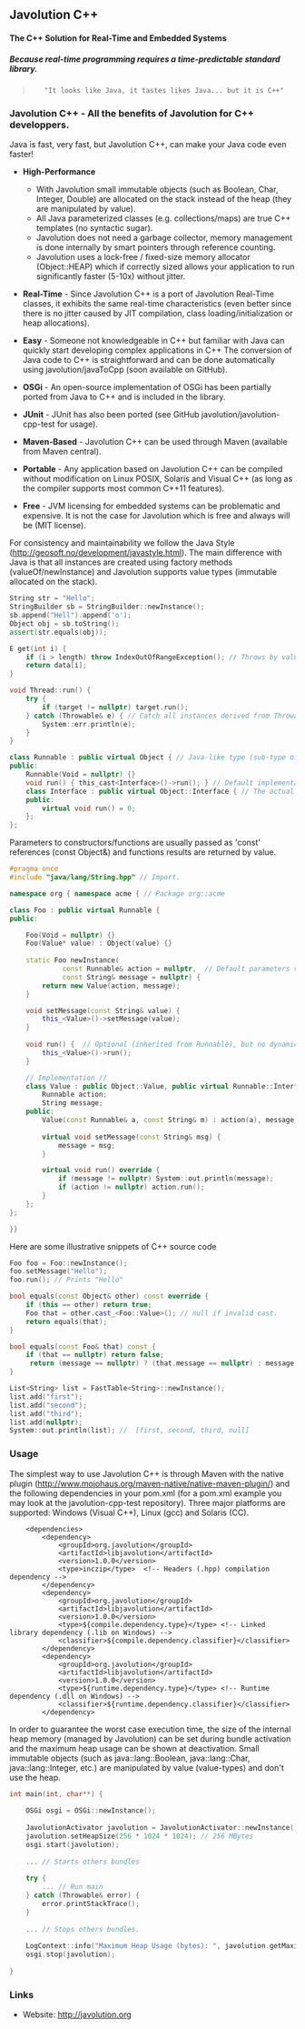 ## Javolution C++
#### The C++ Solution for Real-Time and Embedded Systems
##### Because real-time programming requires a time-predictable standard library.

>        "It looks like Java, it tastes likes Java... but it is C++"

### Javolution C++ - All the benefits of Javolution for C++ developpers.

Java is fast, very fast, but Javolution C++, can make your Java code even faster!

- **High-Performance** 
    - With Javolution small immutable objects (such as Boolean, Char, Integer, Double) are allocated on the stack instead of the heap (they are manipulated by value). 
    - All Java parameterized classes (e.g. collections/maps) are true C++ templates (no syntactic sugar). 
    - Javolution does not need a garbage collector, memory management is done internally by smart pointers through reference counting.
    - Javolution uses a lock-free / fixed-size memory allocator (Object::HEAP) which if correctly sized allows your application to run significantly faster (5-10x) without jitter.

- **Real-Time** - Since Javolution C++ is a port of Javolution Real-Time classes, it exhibits the same real-time characteristics (even better since there is no jitter caused by JIT compilation, class loading/initialization or heap allocations).

- **Easy** - Someone not knowledgeable in C++ but familiar with Java can quickly start developing complex applications in C++ The conversion of Java code to C++ is straightforward and can be done automatically using javolution/javaToCpp (soon available on GitHub).

- **OSGi** - An open-source implementation of OSGi has been partially ported from Java to C++ and is included in the library.

- **JUnit** - JUnit has also been ported (see GitHub javolution/javolution-cpp-test for usage).

- **Maven-Based** - Javolution C++ can be used through Maven (available from Maven central).

- **Portable** - Any application based on Javolution C++ can be compiled without modification on Linux POSIX, Solaris and Visual C++ (as long as the compiler supports most common C++11 features).

- **Free** - JVM licensing for embedded systems can be problematic and expensive. It is not the case for Javolution which is free and always will be (MIT license). 
  
For consistency and maintainability we follow the Java Style (http://geosoft.no/development/javastyle.html).
The main difference with Java is that all instances are created using factory methods (valueOf/newInstance) and Javolution supports value types (immutable allocated on the stack).

```cpp
String str = "Hello"; 
StringBuilder sb = StringBuilder::newInstance(); 
sb.append("Hell").append('o');
Object obj = sb.toString();                       
assert(str.equals(obj));

E get(int i) {
    if (i > length) throw IndexOutOfRangeException(); // Throws by value, but caught by reference (&).
    return data[i];
}

void Thread::run() {
    try {
        if (target != nullptr) target.run(); 
    } catch (Throwable& e) { // Catch all instances derived from Throwable.
        System::err.println(e);
    }
}

class Runnable : public virtual Object { // Java-like type (sub-type of Object).
public:
    Runnable(Void = nullptr) {} 
    void run() { this_cast<Interface>()->run(); } // Default implementation (dynamic cast)
    class Interface : public virtual Object::Interface { // The actual interface (abstract)
    public:
        virtual void run() = 0;    
    };
};
``` 

Parameters to constructors/functions are usually passed as 'const' references (const Object&) and functions results are returned by value.
 
```cpp
#pragma once 
#include "java/lang/String.hpp" // Import.

namespace org { namespace acme { // Package org::acme

class Foo : public virtual Runnable { 
public:

    Foo(Void = nullptr) {} 
    Foo(Value* value) : Object(value) {} 
    
    static Foo newInstance(
             const Runnable& action = nullptr,  // Default parameters values supported.
             const String& message = nullptr) {
        return new Value(action, message);
    }

    void setMessage(const String& value) {  
        this_<Value>()->setMessage(value);
    }
    
    void run() {  // Optional (inherited from Runnable), but no dynamic cast here!
        this_<Value>()->run();
    }

    // Implementation //
    class Value : public Object::Value, public virtual Runnable::Interface  {     
        Runnable action;
        String message;
    public:
        Value(const Runnable& a, const String& m) : action(a), message(m) {}         
    
        virtual void setMessage(const String& msg) { 
            message = msg;
        }

        virtual void run() override {
            if (message != nullptr) System::out.println(message);
            if (action != nullptr) action.run();
        }
    };    
}; 

}}
``` 
Here are some illustrative snippets of C++ source code

```cpp
Foo foo = Foo::newInstance();
foo.setMessage("Hello");
foo.run(); // Prints "Hello"

bool equals(const Object& other) const override {
    if (this == other) return true;
    Foo that = other.cast_<Foo::Value>(); // null if invalid cast.
    return equals(that);
}

bool equals(const Foo& that) const {
    if (that == nullptr) return false;
     return (message == nullptr) ? (that.message == nullptr) : message.equals(that.message);
} 

List<String> list = FastTable<String>::newInstance(); 
list.add("first");                                  
list.add("second");
list.add("third");
list.add(nullptr);
System::out.println(list); //  [first, second, third, null]
``` 

### Usage

The simplest way to use Javolution C++ is through Maven with the native plugin (http://www.mojohaus.org/maven-native/native-maven-plugin/) and the following dependencies in your pom.xml (for a pom.xml example you may look at the javolution-cpp-test repository).
Three major platforms are supported: Windows (Visual C++), Linux (gcc) and Solaris (CC).

```
    <dependencies>
        <dependency>
            <groupId>org.javolution</groupId>
            <artifactId>libjavolution</artifactId>
            <version>1.0.0</version>
            <type>inczip</type>  <!-- Headers (.hpp) compilation dependency -->
        </dependency>
        <dependency>
            <groupId>org.javolution</groupId>
            <artifactId>libjavolution</artifactId>
            <version>1.0.0</version>
            <type>${compile.dependency.type}</type> <!-- Linked library dependency (.lib on Windows) -->
            <classifier>${compile.dependency.classifier}</classifier>
        </dependency>
        <dependency>
            <groupId>org.javolution</groupId>
            <artifactId>libjavolution</artifactId>
            <version>1.0.0</version>
            <type>${runtime.dependency.type}</type> <!-- Runtime dependency (.dll on Windows) -->
            <classifier>${runtime.dependency.classifier}</classifier>
        </dependency>
```

In order to guarantee the worst case execution time, the size of the internal heap memory (managed by Javolution) can be set during bundle activation and the maximum heap usage can be shown at deactivation. Small immutable objects (such as java::lang::Boolean, java::lang::Char, java::lang::Integer, etc.) are manipulated by value (value-types) and don't use the heap.

```cpp
int main(int, char**) {
    
    OSGi osgi = OSGi::newInstance();
    
    JavolutionActivator javolution = JavolutionActivator::newInstance();
    javolution.setHeapSize(256 * 1024 * 1024); // 256 MBytes
    osgi.start(javolution);
    
    ... // Starts others bundles 
    
    try {
        ... // Run main
    } catch (Throwable& error) {
        error.printStackTrace();
    }
    
    ... // Stops others bundles.
    
    LogContext::info("Maximum Heap Usage (bytes): ", javolution.getMaximumHeapUsage());
    osgi.stop(javolution);
    
}
```

### Links

- Website: http://javolution.org
